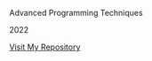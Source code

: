 Advanced Programming Techniques

2022 

[Visit My Repository](https://github.com/Mustafa-Deveci/AdvancedProgramming-Studies.git)
